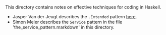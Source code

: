This directory contains notes on effective techniques for coding in
Haskell.

- Jasper Van der Jeugt describes the `.Extended` pattern [here](http://jaspervdj.be/posts/2015-01-20-haskell-design-patterns-extended-modules.html).
- Simon Meier describes the `Service` pattern in the file 'the_service_pattern.markdown' in this directory.

